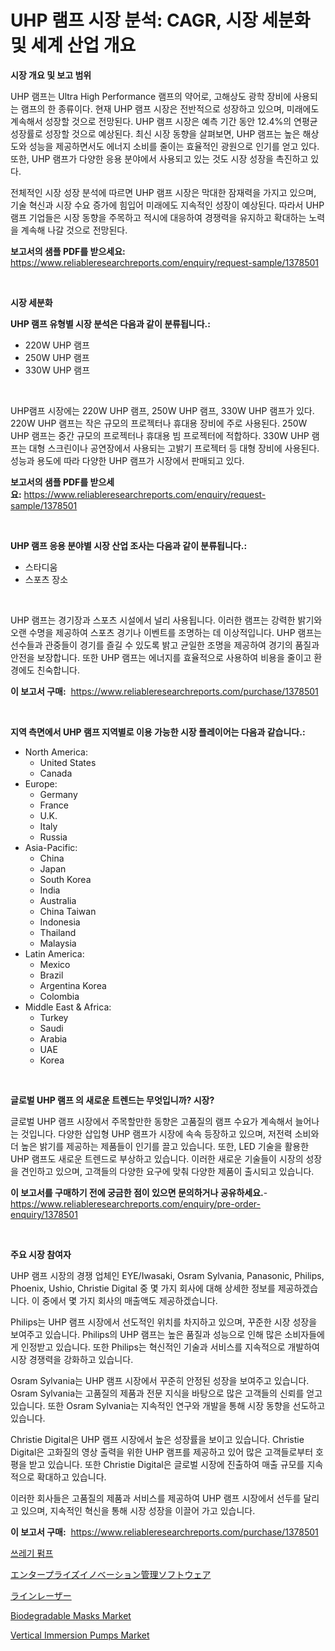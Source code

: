 <p><h1>UHP 램프 시장 분석: CAGR, 시장 세분화 및 세계 산업 개요</h1></p><p><strong>시장 개요 및 보고 범위</strong></p>
<p><p>UHP 램프는 Ultra High Performance 램프의 약어로, 고해상도 광학 장비에 사용되는 램프의 한 종류이다. 현재 UHP 램프 시장은 전반적으로 성장하고 있으며, 미래에도 계속해서 성장할 것으로 전망된다. UHP 램프 시장은 예측 기간 동안 12.4%의 연평균 성장률로 성장할 것으로 예상된다. 최신 시장 동향을 살펴보면, UHP 램프는 높은 해상도와 성능을 제공하면서도 에너지 소비를 줄이는 효율적인 광원으로 인기를 얻고 있다. 또한, UHP 램프가 다양한 응용 분야에서 사용되고 있는 것도 시장 성장을 촉진하고 있다.</p><p>전체적인 시장 성장 분석에 따르면 UHP 램프 시장은 막대한 잠재력을 가지고 있으며, 기술 혁신과 시장 수요 증가에 힘입어 미래에도 지속적인 성장이 예상된다. 따라서 UHP 램프 기업들은 시장 동향을 주목하고 적시에 대응하여 경쟁력을 유지하고 확대하는 노력을 계속해 나갈 것으로 전망된다.</p></p>
<p><strong>보고서의 샘플 PDF를 받으세요:</strong> <a href="https://www.reliableresearchreports.com/enquiry/request-sample/1378501">https://www.reliableresearchreports.com/enquiry/request-sample/1378501</a></p>
<p>&nbsp;</p>
<p><strong>시장 세분화</strong></p>
<p><strong>UHP 램프 유형별 시장 분석은 다음과 같이 분류됩니다.:</strong></p>
<p><ul><li>220W UHP 램프</li><li>250W UHP 램프</li><li>330W UHP 램프</li></ul></p>
<p>&nbsp;</p>
<p><p>UHP램프 시장에는 220W UHP 램프, 250W UHP 램프, 330W UHP 램프가 있다. 220W UHP 램프는 작은 규모의 프로젝터나 휴대용 장비에 주로 사용된다. 250W UHP 램프는 중간 규모의 프로젝터나 휴대용 빔 프로젝터에 적합하다. 330W UHP 램프는 대형 스크린이나 공연장에서 사용되는 고밝기 프로젝터 등 대형 장비에 사용된다. 성능과 용도에 따라 다양한 UHP 램프가 시장에서 판매되고 있다.</p></p>
<p><strong>보고서의 샘플 PDF를 받으세요:</strong>&nbsp;<a href="https://www.reliableresearchreports.com/enquiry/request-sample/1378501">https://www.reliableresearchreports.com/enquiry/request-sample/1378501</a></p>
<p>&nbsp;</p>
<p><strong> UHP 램프 응용 분야별 시장 산업 조사는 다음과 같이 분류됩니다.:</strong></p>
<p><ul><li>스타디움</li><li>스포츠 장소</li></ul></p>
<p>&nbsp;</p>
<p><p>UHP 램프는 경기장과 스포츠 시설에서 널리 사용됩니다. 이러한 램프는 강력한 밝기와 오랜 수명을 제공하여 스포츠 경기나 이벤트를 조명하는 데 이상적입니다. UHP 램프는 선수들과 관중들이 경기를 즐길 수 있도록 밝고 균일한 조명을 제공하여 경기의 품질과 안전을 보장합니다. 또한 UHP 램프는 에너지를 효율적으로 사용하여 비용을 줄이고 환경에도 친숙합니다.</p></p>
<p><strong>이 보고서 구매:</strong>&nbsp; <a href="https://www.reliableresearchreports.com/purchase/1378501">https://www.reliableresearchreports.com/purchase/1378501</a></p>
<p>&nbsp;</p>
<p><strong>지역 측면에서 UHP 램프 지역별로 이용 가능한 시장 플레이어는 다음과 같습니다.:</strong></p>
<p><ul>
    <li>
        North America:
        <ul>
            <li>United States</li>
            <li>Canada</li>
        </ul>
    </li>
    <li>
        Europe:
        <ul>
            <li>Germany</li>
            <li>France</li>
            <li>U.K.</li>
            <li>Italy</li>
            <li>Russia</li>
        </ul>
    </li>
    <li>
        Asia-Pacific:
        <ul>
            <li>China</li>
            <li>Japan</li>
            <li>South Korea</li>
            <li>India</li>
            <li>Australia</li>
            <li>China Taiwan</li>
            <li>Indonesia</li>
            <li>Thailand</li>
            <li>Malaysia</li>
        </ul>
    </li>
    <li>
        Latin America:
        <ul>
            <li>Mexico</li>
            <li>Brazil</li>
            <li>Argentina Korea</li>
            <li>Colombia</li>
        </ul>
    </li>
    <li>
        Middle East & Africa:
        <ul>
            <li>Turkey</li>
            <li>Saudi</li>
            <li>Arabia</li>
            <li>UAE</li>
            <li>Korea</li>
        </ul>
    </li>
    </ul></p>
<p>&nbsp;</p>
<p><strong>글로벌 UHP 램프 의 새로운 트렌드는 무엇입니까? 시장?</strong></p>
<p><p>글로벌 UHP 램프 시장에서 주목할만한 동향은 고품질의 램프 수요가 계속해서 늘어나는 것입니다. 다양한 삽입형 UHP 램프가 시장에 속속 등장하고 있으며, 저전력 소비와 더 높은 밝기를 제공하는 제품들이 인기를 끌고 있습니다. 또한, LED 기술을 활용한 UHP 램프도 새로운 트렌드로 부상하고 있습니다. 이러한 새로운 기술들이 시장의 성장을 견인하고 있으며, 고객들의 다양한 요구에 맞춰 다양한 제품이 출시되고 있습니다.</p></p>
<p><strong>이 보고서를 구매하기 전에 궁금한 점이 있으면 문의하거나 공유하세요.</strong>- <a href="https://www.reliableresearchreports.com/enquiry/pre-order-enquiry/1378501">https://www.reliableresearchreports.com/enquiry/pre-order-enquiry/1378501</a></p>
<p>&nbsp;</p>
<p><strong>주요 시장 참여자</strong></p>
<p><p>UHP 램프 시장의 경쟁 업체인 EYE/Iwasaki, Osram Sylvania, Panasonic, Philips, Phoenix, Ushio, Christie Digital 중 몇 가지 회사에 대해 상세한 정보를 제공하겠습니다. 이 중에서 몇 가지 회사의 매출액도 제공하겠습니다.</p><p>Philips는 UHP 램프 시장에서 선도적인 위치를 차지하고 있으며, 꾸준한 시장 성장을 보여주고 있습니다. Philips의 UHP 램프는 높은 품질과 성능으로 인해 많은 소비자들에게 인정받고 있습니다. 또한 Philips는 혁신적인 기술과 서비스를 지속적으로 개발하여 시장 경쟁력을 강화하고 있습니다.</p><p>Osram Sylvania는 UHP 램프 시장에서 꾸준히 안정된 성장을 보여주고 있습니다. Osram Sylvania는 고품질의 제품과 전문 지식을 바탕으로 많은 고객들의 신뢰를 얻고 있습니다. 또한 Osram Sylvania는 지속적인 연구와 개발을 통해 시장 동향을 선도하고 있습니다.</p><p>Christie Digital은 UHP 램프 시장에서 높은 성장률을 보이고 있습니다. Christie Digital은 고화질의 영상 출력을 위한 UHP 램프를 제공하고 있어 많은 고객들로부터 호평을 받고 있습니다. 또한 Christie Digital은 글로벌 시장에 진출하여 매출 규모를 지속적으로 확대하고 있습니다.</p><p>이러한 회사들은 고품질의 제품과 서비스를 제공하여 UHP 램프 시장에서 선두를 달리고 있으며, 지속적인 혁신을 통해 시장 성장을 이끌어 가고 있습니다.</p></p>
<p><strong>이 보고서 구매:</strong>&nbsp;&nbsp;<a href="https://www.reliableresearchreports.com/purchase/1378501">https://www.reliableresearchreports.com/purchase/1378501</a></p>
<p><p><a href="https://github.com/xvz497517413/Market-Research-Report-List-1/blob/main/3422368584.md">쓰레기 펌프</a></p><p><a href="https://medium.com/@shade463/%E3%82%A8%E3%83%B3%E3%82%BF%E3%83%BC%E3%83%97%E3%83%A9%E3%82%A4%E3%82%BA%E3%82%A4%E3%83%8E%E3%83%99%E3%83%BC%E3%82%B7%E3%83%A7%E3%83%B3%E7%AE%A1%E7%90%86%E3%82%BD%E3%83%95%E3%83%88%E3%82%A6%E3%82%A7%E3%82%A2%E5%B8%82%E5%A0%B4%E5%B1%95%E6%9C%9B-%E6%A5%AD%E7%95%8C%E6%A6%82%E8%A6%81%E3%81%A8%E4%BA%88%E6%B8%AC-2024%E5%B9%B4%E3%81%8B%E3%82%892031%E5%B9%B4-efbd1996eac8">エンタープライズイノベーション管理ソフトウェア</a></p><p><a href="https://github.com/ksxzwxabcuynh011/Market-Research-Report-List-1/blob/main/8858904892.md">ラインレーザー</a></p><p><a href="https://mire-aunt-385.notion.site/Biodegradable-Masks-Market-Size-Market-Trends-and-Growth-Outlook-forecasted-for-period-from-2024-t-3c5d1b6195f3422984cf8830e68c36cd">Biodegradable Masks Market</a></p><p><a href="https://issuu.com/reportprime-2/docs/vertical-immersion-pumps-market-size-2030.pptx">Vertical Immersion Pumps Market</a></p></p>
